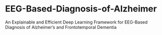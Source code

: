# EEG-Based-Diagnosis-of-Alzheimer
An Explainable and Efficient Deep Learning Framework for EEG-Based Diagnosis of Alzheimer’s and Frontotemporal Dementia
